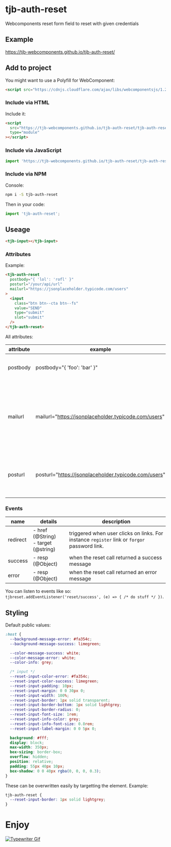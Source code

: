 # tjb-auth-reset

Webcomponents reset form field to reset with given credentials

## Example

https://tjb-webcomponents.github.io/tjb-auth-reset/

## Add to project

You might want to use a Polyfill for WebComponent:

```html
<script src="https://cdnjs.cloudflare.com/ajax/libs/webcomponentsjs/1.2.0/webcomponents-lite.js"></script>
```

### Include via HTML

Include it:

```html
<script
  src="https://tjb-webcomponents.github.io/tjb-auth-reset/tjb-auth-reset.min.js"
  type="module"
></script>
```

### Include via JavaScript

```JavaScript
import 'https://tjb-webcomponents.github.io/tjb-auth-reset/tjb-auth-reset.min.js'
```

### Include via NPM

Console:

```bash
npm i -S tjb-auth-reset
```

Then in your code:

```JavaScript
import 'tjb-auth-reset';
```

## Useage

```html
<tjb-input></tjb-input>
```

### Attributes

Example:

```html
<tjb-auth-reset
  postbody="{ 'lol': 'rofl' }"
  posturl="/your/api/url"
  mailurl="https://jsonplaceholder.typicode.com/users"
>
  <input
    class="btn btn--cta btn--fs"
    value="SEND"
    type="submit"
    slot="submit"
  />
</tjb-auth-reset>
```

All attributes:

| attribute | example                                              | body                                          | description                                                                                                                                                        |
| --------- | ---------------------------------------------------- | --------------------------------------------- | ------------------------------------------------------------------------------------------------------------------------------------------------------------------ |
| postbody  | postbody="{ 'foo': 'bar' }"                          | -                                             | JSON Object that will be added to the remote reset POSt call.                                                                                                      |
| mailurl   | mailurl="https://jsonplaceholder.typicode.com/users" | { "email": "…" }                              | `URL` that will be called with a `POST` call and an email as `application/json` body. Used to check if email exists/is valid and to send the password reset key to |
| posturl   | posturl="https://jsonplaceholder.typicode.com/users" | { "email": "…", "password": "…", "key": "…" } | `URL` that will be called with a `POST` call and new credentials as `application/json` body                                                                        |

### Events

| name     | details                                  | description                                                                                  |
| -------- | ---------------------------------------- | -------------------------------------------------------------------------------------------- |
| redirect | - href (@String) <br> - target (@string) | triggered when user clicks on links. For instance `register` link or `forgor` password link. |
| success  | - resp (@Object)                         | when the reset call returned a success message                                               |
| error    | - resp (@Object)                         | when the reset call returned an error message                                                |

You can listen to events like so: `tjbreset.addEventListener('reset/success', (e) => { /* do stuff */ })`.

## Styling

Default public values:

```css
:host {
  --background-message-error: #fa354c;
  --background-message-success: limegreen;

  --color-message-success: white;
  --color-message-error: white;
  --color-info: grey;

  /* input */
  --reset-input-color-error: #fa354c;
  --reset-input-color-success: limegreen;
  --reset-input-padding: 10px;
  --reset-input-margin: 0 0 30px 0;
  --reset-input-width: 100%;
  --reset-input-border: 1px solid transparent;
  --reset-input-border-bottom: 1px solid lightgrey;
  --reset-input-border-radius: 0;
  --reset-input-font-size: 1rem;
  --reset-input-info-color: grey;
  --reset-input-info-font-size: 0.8rem;
  --reset-input-label-margin: 0 0 5px 0;

  background: #fff;
  display: block;
  max-width: 350px;
  box-sizing: border-box;
  overflow: hidden;
  position: relative;
  padding: 55px 40px 10px;
  box-shadow: 0 0 40px rgba(0, 0, 0, 0.3);
}
```

These can be overwritten easily by targetting the element. Example:

```css
tjb-auth-reset {
  --reset-input-border: 1px solid lightgrey;
}
```

# Enjoy

[![Typewriter Gif](https://tjb-webcomponents.github.io/html-template-string/typewriter.gif)](http://thibaultjanbeyer.com/)
